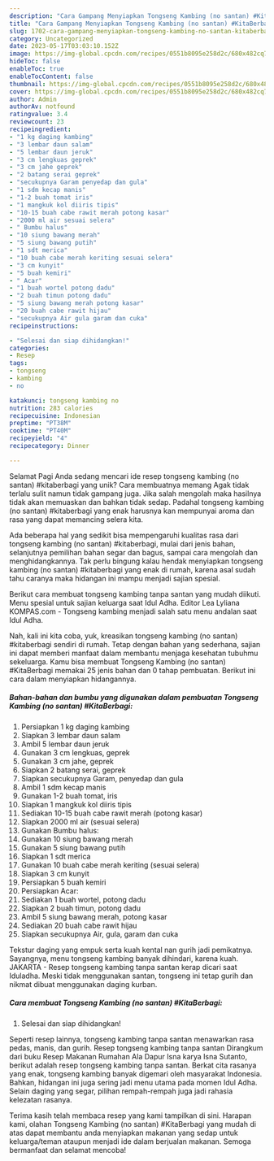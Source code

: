 ```yaml
---
description: "Cara Gampang Menyiapkan Tongseng Kambing (no santan) #KitaBerbagi yang Lezat Sekali, Mantap"
title: "Cara Gampang Menyiapkan Tongseng Kambing (no santan) #KitaBerbagi yang Lezat Sekali, Mantap"
slug: 1702-cara-gampang-menyiapkan-tongseng-kambing-no-santan-kitaberbagi-yang-lezat-sekali-mantap
category: Uncategorized
date: 2023-05-17T03:03:10.152Z
image: https://img-global.cpcdn.com/recipes/0551b8095e258d2c/680x482cq70/tongseng-kambing-no-santan-kitaberbagi-foto-resep-utama.jpg
hideToc: false
enableToc: true
enableTocContent: false
thumbnail: https://img-global.cpcdn.com/recipes/0551b8095e258d2c/680x482cq70/tongseng-kambing-no-santan-kitaberbagi-foto-resep-utama.jpg
cover: https://img-global.cpcdn.com/recipes/0551b8095e258d2c/680x482cq70/tongseng-kambing-no-santan-kitaberbagi-foto-resep-utama.jpg
author: Admin
authorAv: notfound
ratingvalue: 3.4
reviewcount: 23
recipeingredient:
- "1 kg daging kambing"
- "3 lembar daun salam"
- "5 lembar daun jeruk"
- "3 cm lengkuas geprek"
- "3 cm jahe geprek"
- "2 batang serai geprek"
- "secukupnya Garam penyedap dan gula"
- "1 sdm kecap manis"
- "1-2 buah tomat iris"
- "1 mangkuk kol diiris tipis"
- "10-15 buah cabe rawit merah potong kasar"
- "2000 ml air sesuai selera"
- " Bumbu halus"
- "10 siung bawang merah"
- "5 siung bawang putih"
- "1 sdt merica"
- "10 buah cabe merah keriting sesuai selera"
- "3 cm kunyit"
- "5 buah kemiri"
- " Acar"
- "1 buah wortel potong dadu"
- "2 buah timun potong dadu"
- "5 siung bawang merah potong kasar"
- "20 buah cabe rawit hijau"
- "secukupnya Air gula garam dan cuka"
recipeinstructions:

- "Selesai dan siap dihidangkan!"
categories:
- Resep
tags:
- tongseng
- kambing
- no

katakunci: tongseng kambing no 
nutrition: 283 calories
recipecuisine: Indonesian
preptime: "PT38M"
cooktime: "PT40M"
recipeyield: "4"
recipecategory: Dinner

---
```



Selamat Pagi Anda sedang mencari ide resep tongseng kambing (no santan) #kitaberbagi yang unik? Cara membuatnya memang Agak tidak terlalu sulit namun tidak gampang juga. Jika salah mengolah maka hasilnya tidak akan memuaskan dan bahkan tidak sedap. Padahal tongseng kambing (no santan) #kitaberbagi yang enak harusnya kan mempunyai aroma dan rasa yang dapat memancing selera kita.


Ada beberapa hal yang sedikit bisa mempengaruhi kualitas rasa dari tongseng kambing (no santan) #kitaberbagi, mulai dari jenis bahan, selanjutnya pemilihan bahan segar dan bagus, sampai cara mengolah dan menghidangkannya. Tak perlu bingung kalau hendak menyiapkan tongseng kambing (no santan) #kitaberbagi yang enak di rumah, karena asal sudah tahu caranya maka hidangan ini mampu menjadi sajian spesial.

Berikut cara membuat tongseng kambing tanpa santan yang mudah diikuti. Menu spesial untuk sajian keluarga saat Idul Adha. Editor Lea Lyliana KOMPAS.com - Tongseng kambing menjadi salah satu menu andalan saat Idul Adha.


Nah, kali ini kita coba, yuk, kreasikan tongseng kambing (no santan) #kitaberbagi sendiri di rumah. Tetap dengan bahan yang sederhana, sajian ini dapat memberi manfaat dalam membantu menjaga kesehatan tubuhmu sekeluarga. Kamu bisa membuat Tongseng Kambing (no santan) #KitaBerbagi memakai 25 jenis bahan dan 0 tahap pembuatan. Berikut ini cara dalam menyiapkan hidangannya.

<!--inarticleads1-->

##### Bahan-bahan dan bumbu yang digunakan dalam pembuatan Tongseng Kambing (no santan) #KitaBerbagi:

1. Persiapkan 1 kg daging kambing
1. Siapkan 3 lembar daun salam
1. Ambil 5 lembar daun jeruk
1. Gunakan 3 cm lengkuas, geprek
1. Gunakan 3 cm jahe, geprek
1. Siapkan 2 batang serai, geprek
1. Siapkan secukupnya Garam, penyedap dan gula
1. Ambil 1 sdm kecap manis
1. Gunakan 1-2 buah tomat, iris
1. Siapkan 1 mangkuk kol diiris tipis
1. Sediakan 10-15 buah cabe rawit merah (potong kasar)
1. Siapkan 2000 ml air (sesuai selera)
1. Gunakan  Bumbu halus:
1. Gunakan 10 siung bawang merah
1. Gunakan 5 siung bawang putih
1. Siapkan 1 sdt merica
1. Gunakan 10 buah cabe merah keriting (sesuai selera)
1. Siapkan 3 cm kunyit
1. Persiapkan 5 buah kemiri
1. Persiapkan  Acar:
1. Sediakan 1 buah wortel, potong dadu
1. Siapkan 2 buah timun, potong dadu
1. Ambil 5 siung bawang merah, potong kasar
1. Sediakan 20 buah cabe rawit hijau
1. Siapkan secukupnya Air, gula, garam dan cuka


Tekstur daging yang empuk serta kuah kental nan gurih jadi pemikatnya. Sayangnya, menu tongseng kambing banyak dihindari, karena kuah. JAKARTA - Resep tongseng kambing tanpa santan kerap dicari saat Iduladha. Meski tidak menggunakan santan, tongseng ini tetap gurih dan nikmat dibuat menggunakan daging kurban. 

<!--inarticleads2-->

##### Cara membuat Tongseng Kambing (no santan) #KitaBerbagi:


1. Selesai dan siap dihidangkan!

Seperti resep lainnya, tongseng kambing tanpa santan menawarkan rasa pedas, manis, dan gurih. Resep tongseng kambing tanpa santan Dirangkum dari buku Resep Makanan Rumahan Ala Dapur Isna karya Isna Sutanto, berikut adalah resep tongseng kambing tanpa santan. Berkat cita rasanya yang enak, tongseng kambing banyak digemari oleh masyarakat Indonesia. Bahkan, hidangan ini juga sering jadi menu utama pada momen Idul Adha. Selain daging yang segar, pilihan rempah-rempah juga jadi rahasia kelezatan rasanya. 

Terima kasih telah membaca resep yang kami tampilkan di sini. Harapan kami, olahan Tongseng Kambing (no santan) #KitaBerbagi yang mudah di atas dapat membantu anda menyiapkan makanan yang sedap untuk keluarga/teman ataupun menjadi ide dalam berjualan makanan. Semoga bermanfaat dan selamat mencoba!
